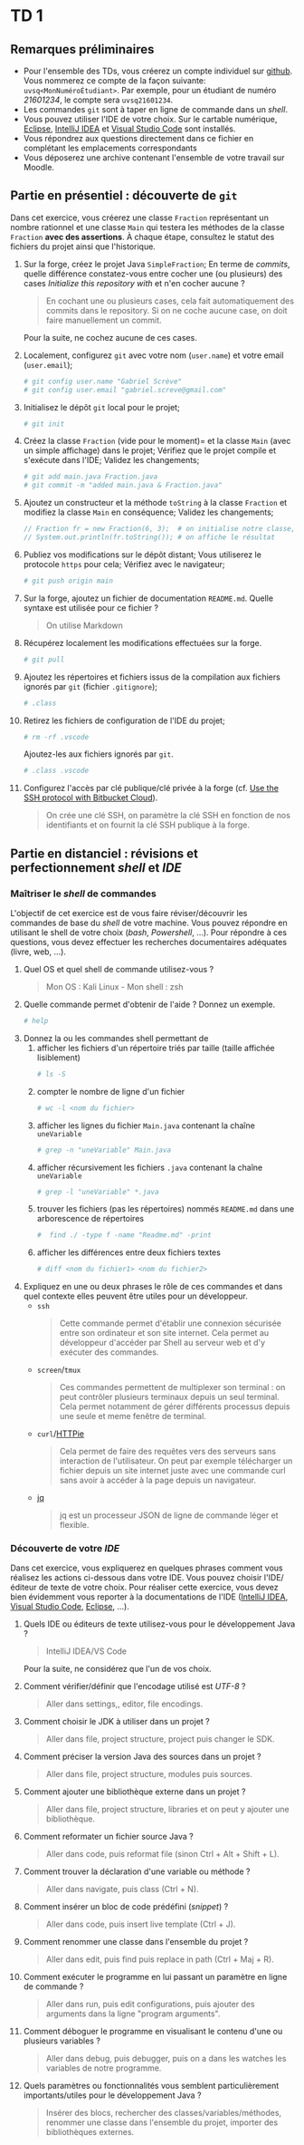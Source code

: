 # TD 1
## Remarques préliminaires
* Pour l'ensemble des TDs, vous créerez un compte individuel sur [github](https://github.com/).
Vous nommerez ce compte de la façon suivante: `uvsq<MonNuméroÉtudiant>`.
Par exemple, pour un étudiant de numéro *21601234*, le compte sera `uvsq21601234`.
* Les commandes `git` sont à taper en ligne de commande dans un *shell*.
* Vous pouvez utiliser l'IDE de votre choix.
Sur le cartable numérique, [Eclipse](www.eclipse.org), [IntelliJ IDEA](http://www.jetbrains.com/idea/) et [Visual Studio Code](https://code.visualstudio.com/) sont installés.
* Vous répondrez aux questions directement dans ce fichier en complétant les emplacements correspondants
* Vous déposerez une archive contenant l'ensemble de votre travail sur Moodle.

## Partie en présentiel : découverte de `git`
Dans cet exercice, vous créerez une classe `Fraction` représentant un nombre rationnel et une classe `Main` qui testera les méthodes de la classe `Fraction` **avec des assertions**.
À chaque étape, consultez le statut des fichiers du projet ainsi que l'historique.

1. Sur la forge, créez le projet Java `SimpleFraction`;
En terme de *commits*, quelle différence constatez-vous entre cocher une (ou plusieurs) des cases *Initialize this repository with* et n'en cocher aucune ?
    > En cochant une ou plusieurs cases, cela fait automatiquement des commits dans le repository. Si on ne coche aucune case, on doit faire manuellement un commit.

    Pour la suite, ne cochez aucune de ces cases.
1. Localement, configurez `git` avec votre nom (`user.name`) et votre email (`user.email`);
    ```bash
    # git config user.name "Gabriel Scrève"
    # git config user.email "gabriel.screve@gmail.com"
    ```
1. Initialisez le dépôt `git` local pour le projet;
    ```bash
    # git init
    ```
1. Créez la classe `Fraction` (vide pour le moment)= et la classe `Main` (avec un simple affichage) dans le projet;
Vérifiez que le projet compile et s'exécute dans l'IDE;
Validez les changements;
    ```bash
    # git add main.java Fraction.java
    # git commit -m "added main.java & Fraction.java"
    ```
1. Ajoutez un constructeur et la méthode `toString` à la classe `Fraction` et modifiez la classe `Main` en conséquence;
Validez les changements;
    ```Java
    // Fraction fr = new Fraction(6, 3);  # on initialise notre classe, on donne des valeurs pour la fraction et on effectue le calcul
    // System.out.println(fr.toString()); # on affiche le résultat
    ```
1. Publiez vos modifications sur le dépôt distant;
Vous utiliserez le protocole `https` pour cela;
Vérifiez avec le navigateur;
    ```bash
    # git push origin main
    ```
1. Sur la forge, ajoutez un fichier de documentation `README.md`.
Quelle syntaxe est utilisée pour ce fichier ?
    > On utilise Markdown
1. Récupérez localement les modifications effectuées sur la forge.
    ```bash
    # git pull
    ```
1. Ajoutez les répertoires et fichiers issus de la compilation aux fichiers ignorés par `git` (fichier `.gitignore`);
    ```bash
    # .class
    ```
1. Retirez les fichiers de configuration de l'IDE du projet;
    ```bash
    # rm -rf .vscode
    ```
    Ajoutez-les aux fichiers ignorés par `git`.
    ```bash
    # .class .vscode
    ```
1. Configurez l'accès par clé publique/clé privée à la forge (cf. [Use the SSH protocol with Bitbucket Cloud](https://confluence.atlassian.com/bitbucket/use-the-ssh-protocol-with-bitbucket-cloud-221449711.html)).
    > On crée une clé SSH, on paramètre la clé SSH en fonction de nos identifiants et on fournit la clé SSH publique à la forge.

## Partie en distanciel : révisions et perfectionnement *shell* et *IDE*
### Maîtriser le *shell* de commandes
L'objectif de cet exercice est de vous faire réviser/découvrir les commandes de base du *shell* de votre machine.
Vous pouvez répondre en utilisant le shell de votre choix (*bash*, *Powershell*, ...).
Pour répondre à ces questions, vous devez effectuer les recherches documentaires adéquates (livre, web, ...).

1. Quel OS et quel shell de commande utilisez-vous ?
    > Mon OS : Kali Linux - Mon shell : zsh
1. Quelle commande permet d'obtenir de l'aide ?
Donnez un exemple.
    ```bash
    # help
    ```
1. Donnez la ou les commandes shell permettant de
    1. afficher les fichiers d'un répertoire triés par taille (taille affichée lisiblement)
        ```bash
        # ls -S
        ```
    1. compter le nombre de ligne d'un fichier
        ```bash
        # wc -l <nom du fichier>
        ```
    1. afficher les lignes du fichier `Main.java` contenant la chaîne `uneVariable`
        ```bash
        # grep -n "uneVariable" Main.java
        ```
    1. afficher récursivement les fichiers `.java` contenant la chaîne `uneVariable`
        ```bash
        # grep -l "uneVariable" *.java
        ```
    1. trouver les fichiers (pas les répertoires) nommés `README.md` dans une arborescence de répertoires
        ```bash
        #  find ./ -type f -name "Readme.md" -print
        ```
    1. afficher les différences entre deux fichiers textes
        ```bash
        # diff <nom du fichier1> <nom du fichier2>
        ```
1. Expliquez en une ou deux phrases le rôle de ces commandes et dans quel contexte elles peuvent être utiles pour un développeur.
    * `ssh`
        > Cette commande permet d'établir une connexion sécurisée entre son ordinateur et son site internet. Cela permet au développeur d'accéder par Shell au serveur web et d'y exécuter des commandes.
    * `screen`/`tmux`
        > Ces commandes permettent de multiplexer son terminal : on peut contrôler plusieurs terminaux depuis un seul terminal. Cela permet notamment de gérer différents processus depuis une seule et meme fenêtre de terminal.
    * `curl`/[HTTPie](https://httpie.org/)
        > Cela permet de faire des requêtes vers des serveurs sans interaction de l'utilisateur. On peut par exemple télécharger un fichier depuis un site internet juste avec une commande curl sans avoir à accéder à la page depuis un navigateur.
    * [jq](https://stedolan.github.io/jq/)
        > jq est un processeur JSON de ligne de commande léger et flexible.

### Découverte de votre *IDE*
Dans cet exercice, vous expliquerez en quelques phrases comment vous réalisez les actions ci-dessous dans votre IDE.
Vous pouvez choisir l'IDE/éditeur de texte de votre choix.
Pour réaliser cette exercice, vous devez bien évidemment vous reporter à la documentations de l'IDE ([IntelliJ IDEA](https://www.jetbrains.com/help/idea/discover-intellij-idea.html#developer-tools), [Visual Studio Code](https://code.visualstudio.com/docs), [Eclipse](https://help.eclipse.org/2020-09/index.jsp), ...).

1. Quels IDE ou éditeurs de texte utilisez-vous pour le développement Java ?
    > IntelliJ IDEA/VS Code

    Pour la suite, ne considérez que l'un de vos choix.
1. Comment vérifier/définir que l'encodage utilisé est *UTF-8* ?
    > Aller dans settings,, editor, file encodings.
1. Comment choisir le JDK à utiliser dans un projet ?
    > Aller dans file, project structure, project puis changer le SDK.
1. Comment préciser la version Java des sources dans un projet ?
    > Aller dans file, project structure, modules puis sources.
1. Comment ajouter une bibliothèque externe dans un projet ?
    > Aller dans file, project structure, libraries et on peut y ajouter une bibliothèque.
1. Comment reformater un fichier source Java ?
    > Aller dans code, puis reformat file (sinon Ctrl + Alt + Shift + L).
1. Comment trouver la déclaration d'une variable ou méthode ?
    > Aller dans navigate, puis class (Ctrl + N).
1. Comment insérer un bloc de code prédéfini (*snippet*) ?
    > Aller dans code, puis insert live template (Ctrl + J).
1. Comment renommer une classe dans l'ensemble du projet ?
    > Aller dans edit, puis find puis replace in path (Ctrl + Maj + R).
1. Comment exécuter le programme en lui passant un paramètre en ligne de commande ?
    > Aller dans run, puis edit configurations, puis ajouter des arguments dans la ligne "program arguments".
1. Comment déboguer le programme en visualisant le contenu d'une ou plusieurs variables ?
    > Aller dans debug, puis debugger, puis on a dans les watches les variables de notre programme.
1. Quels paramètres ou fonctionnalités vous semblent particulièrement importants/utiles pour le développement Java ?
    > Insérer des blocs, rechercher des classes/variables/méthodes, renommer une classe dans l'ensemble du projet, importer des bibliothèques externes.
